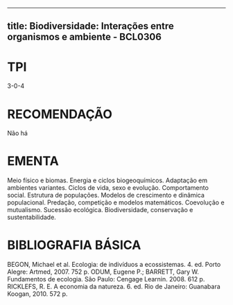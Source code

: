 
---
title: Biodiversidade: Interações entre organismos e ambiente - BCL0306 
---

# TPI

3-0-4

# RECOMENDAÇÃO

Não há

# EMENTA

Meio físico e biomas. Energia e ciclos biogeoquímicos. Adaptação em ambientes variantes. Ciclos de vida, sexo e evolução. Comportamento social. Estrutura de populações. Modelos de crescimento e dinâmica populacional. Predação, competição e modelos matemáticos. Coevolução e mutualismo. Sucessão ecológica. Biodiversidade, conservação e sustentabilidade.

# BIBLIOGRAFIA BÁSICA

BEGON, Michael et al. Ecologia: de indivíduos a ecossistemas. 4. ed. Porto Alegre: Artmed, 2007. 752 p.
ODUM, Eugene P.; BARRETT, Gary W. Fundamentos de ecologia. São Paulo: Cengage Learnin. 2008. 612 p.
RICKLEFS, R. E. A economia da natureza. 6. ed. Rio de Janeiro: Guanabara Koogan, 2010. 572 p.
        